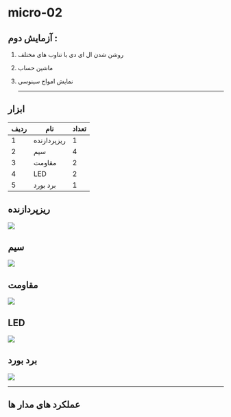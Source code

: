 # micro-02
## آزمایش دوم : 
1. روشن شدن ال ای دی با تناوب های مختلف
2. ماشین حساب
3. نمایش امواج سینوسی
   
   ---
## ابزار
| ردیف | نام |تعداد|
| ----------- | ----------- |-----------|
|  1| ریزپردازنده|1|
|2|سیم|4|
|3|مقاومت|2|
|4|LED|2|
|5|برد بورد|1|
## ریزپردازنده
![](github.com/MinaEsmaeilZadeh/micro-02/media/micro.jpg)

## سیم
![](Sim.jpg)

## مقاومت
![](Resis.jpg)

## LED
![](LED.jpg)

## برد بورد
![](Board.jpg)

---
## عملکرد های مدار ها 
